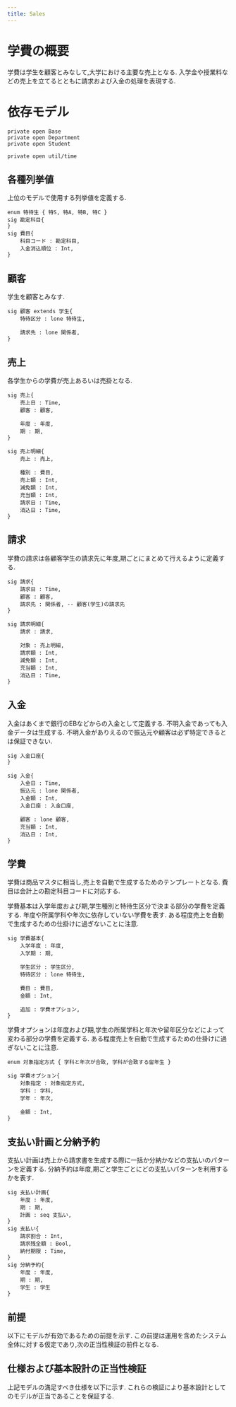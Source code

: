 ```yaml
---
title: Sales
---
```


# 学費の概要

学費は学生を顧客とみなして,大学における主要な売上となる.
入学金や授業料などの売上を立てるとともに請求および入金の処理を表現する.

# 依存モデル

```alloy
private open Base
private open Department
private open Student

private open util/time
```

## 各種列挙値

上位のモデルで使用する列挙値を定義する.

```alloy
enum 特待生 { 特S, 特A, 特B, 特C }
sig 勘定科目{
}
sig 費目{
	科目コード : 勘定科目,
	入金消込順位 : Int,
}
```

## 顧客

学生を顧客とみなす.

```alloy
sig 顧客 extends 学生{
	特待区分 : lone 特待生,

	請求先 : lone 関係者,
}
```

## 売上

各学生からの学費が売上あるいは売掛となる.

```alloy
sig 売上{
	売上日 : Time,
	顧客 : 顧客,

	年度 : 年度,
	期 : 期,
}

sig 売上明細{
	売上 : 売上,

	種別 : 費目,
	売上額 : Int,
	減免額 : Int,
	充当額 : Int,
	請求日 : Time,
	消込日 : Time,
}
```

## 請求

学費の請求は各顧客学生の請求先に年度,期ごとにまとめて行えるように定義する.

```alloy
sig 請求{
	請求日 : Time,
	顧客 : 顧客,
	請求先 : 関係者, -- 顧客(学生)の請求先
}

sig 請求明細{
	請求 : 請求,

	対象 : 売上明細,
	請求額 : Int,
	減免額 : Int,
	充当額 : Int,
	消込日 : Time,
}
```

## 入金

入金はあくまで銀行のEBなどからの入金として定義する.
不明入金であっても入金データは生成する.
不明入金がありえるので振込元や顧客は必ず特定できるとは保証できない.

```alloy
sig 入金口座{
}

sig 入金{
	入金日 : Time,
	振込元 : lone 関係者,
	入金額 : Int,
	入金口座 : 入金口座,

	顧客 : lone 顧客,
	充当額 : Int,
	消込日 : Int,
}
```

## 学費

学費は商品マスタに相当し,売上を自動で生成するためのテンプレートとなる.
費目は会計上の勘定科目コードに対応する.

学費基本は入学年度および期,学生種別と特待生区分で決まる部分の学費を定義する.
年度や所属学科や年次に依存していない学費を表す.
ある程度売上を自動で生成するための仕掛けに過ぎないことに注意.

```alloy
sig 学費基本{
	入学年度 : 年度,
	入学期 : 期,

	学生区分 : 学生区分,
	特待区分 : lone 特待生,

	費目 : 費目,
	金額 : Int,

	追加 : 学費オプション,
}
```

学費オプションは年度および期,学生の所属学科と年次や留年区分などによって変わる部分の学費を定義する.
ある程度売上を自動で生成するための仕掛けに過ぎないことに注意.

```alloy
enum 対象指定方式 { 学科と年次が合致, 学科が合致する留年生 }

sig 学費オプション{
	対象指定 : 対象指定方式,
	学科 : 学科,
	学年 : 年次,

	金額 : Int,
}
```

## 支払い計画と分納予約

支払い計画は売上から請求書を生成する際に一括か分納かなどの支払いのパターンを定義する.
分納予約は年度,期ごと学生ごとにどの支払いパターンを利用するかを表す.

```alloy
sig 支払い計画{
	年度 : 年度,
	期 : 期,
	計画 : seq 支払い,
}
sig 支払い{
	請求割合 : Int,
	請求残全額 : Bool,
	納付期限 : Time,
}
sig 分納予約{
	年度 : 年度,
	期 : 期,
	学生 : 学生
}
```

## 前提

以下にモデルが有効であるための前提を示す.
この前提は運用を含めたシステム全体に対する仮定であり,次の正当性検証の前件となる.


## 仕様および基本設計の正当性検証

上記モデルの満足すべき仕様を以下に示す.
これらの検証により基本設計としてのモデルが正当であることを保証する.
